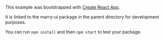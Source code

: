 This example was bootstrapped with [Create React App](https://github.com/facebook/create-react-app).

It is linked to the marry-ui package in the parent directory for development purposes.

You can run `npm install` and then `npm start` to test your package.
